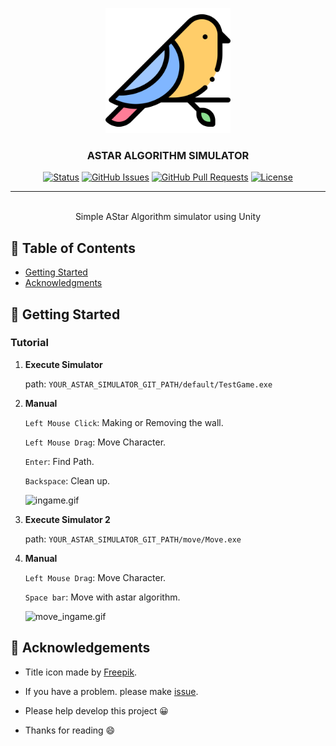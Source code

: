 <p align="center">
  <a href="" rel="noopener">
 <img width=200px height=200px src="./static/icon.png" alt="Project logo" ></a>
 <br>

 
</p>

<h3 align="center">ASTAR ALGORITHM SIMULATOR</h3>

<div align="center">

[![Status](https://img.shields.io/badge/status-active-success.svg)]()
[![GitHub Issues](https://img.shields.io/github/issues/da-huin/tile_map_editor.svg)](https://github.com/da-huin/tile_map_editor/issues)
[![GitHub Pull Requests](https://img.shields.io/github/issues-pr/da-huin/tile_map_editor.svg)](https://github.com/da-huin/tile_map_editor/pulls)
[![License](https://img.shields.io/badge/license-MIT-blue.svg)](/LICENSE)

</div>

---

<p align="center"> 
    <br> Simple AStar Algorithm simulator using Unity
</p>

## 📝 Table of Contents

- [Getting Started](#getting_started)
- [Acknowledgments](#acknowledgement)

## 🏁 Getting Started <a name = "getting_started"></a>

### Tutorial

1. **Execute Simulator**

    path: `YOUR_ASTAR_SIMULATOR_GIT_PATH/default/TestGame.exe`

1. **Manual**

    `Left Mouse Click`: Making or Removing the wall.
    
    `Left Mouse Drag`: Move Character.

    `Enter`: Find Path.
        
    `Backspace`: Clean up.

    ![ingame.gif](./static/ingame.gif)

1. **Execute Simulator 2**

    path: `YOUR_ASTAR_SIMULATOR_GIT_PATH/move/Move.exe`

1. **Manual**

    `Left Mouse Drag`: Move Character.

    `Space bar`: Move with astar algorithm.

    ![move_ingame.gif](./static/move_ingame.gif)

## 🎉 Acknowledgements <a name = "acknowledgement"></a>

- Title icon made by [Freepik](https://www.flaticon.com/kr/authors/freepik).

- If you have a problem. please make [issue](https://github.com/da-huin/tile_map_editor/issues).

- Please help develop this project 😀

- Thanks for reading 😄
